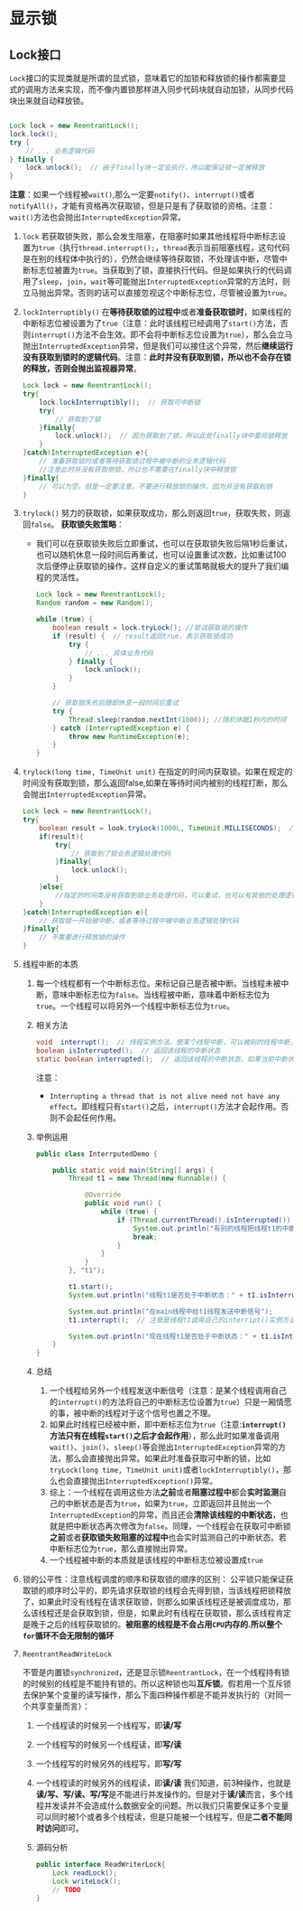 # 显示锁

## Lock接口

``Lock``接口的实现类就是所谓的显式锁，意味着它的加锁和释放锁的操作都需要显式的调用方法来实现，而不像内置锁那样进入同步代码块就自动加锁，从同步代码块出来就自动释放锁。

```java

Lock lock = new ReentrantLock();
lock.lock();
try {
    // ... 业务逻辑代码
} finally {
    lock.unlock();  // 由于finally块一定会执行，所以能保证锁一定被释放
}

```

**注意**：如果一个线程被``wait()``,那么一定要``notify()``、``interrupt()``或者``notifyAll()``，才能有资格再次获取锁，但是只是有了获取锁的资格。注意：``wait()``方法也会抛出``InterruptedException``异常。

1. ``lock``
    若获取锁失败，那么会发生阻塞，在阻塞时如果其他线程将中断标志设置为``true``（执行``thread.interrupt();``，``thread``表示当前阻塞线程，这句代码是在别的线程体中执行的），仍然会继续等待获取锁，不处理该中断，尽管中断标志位被置为``true``。当获取到了锁，直接执行代码。但是如果执行的代码调用了``sleep``，``join``，``wait``等可能抛出``InterruptedException``异常的方法时，则立马抛出异常。否则的话可以直接忽视这个中断标志位，尽管被设置为``true``。

2. ``lockInterruptibly()``
    在**等待获取锁的过程中**或者**准备获取锁时**，如果线程的中断标志位被设置为了``true``（注意：此时该线程已经调用了``start()``方法，否则``interrupt()``方法不会生效。即不会将中断标志位设置为``true``），那么会立马抛出``InterruptedException``异常，但是我们可以接住这个异常，然后**继续运行没有获取到锁时的逻辑代码**。注意：**此时并没有获取到锁，所以也不会存在锁的释放，否则会抛出监视器异常**。

    ```java
    Lock lock = new ReentrantLock();
    try{
        lock.lockInterruptibly();  // 获取可中断锁
        try{
            // 获取到了锁
        }finally{
            lock.unlock();  // 因为获取到了锁，所以此处finally块中要将锁释放
        }
    }catch(InterruptedException e){
        // 准备获取锁时或者等待获取锁过程中被中断的业务逻辑代码
        //注意此时并没有获取倒锁，所以也不需要在finally块中释放锁
    }finally{
        // 可以为空。但是一定要注意，不要进行释放锁的操作。因为并没有获取到锁
    }

    ```

3. ``trylock()``
    努力的获取锁，如果获取成功，那么则返回``true``，获取失败，则返回``false``。
    **获取锁失败策略**：
    + 我们可以在获取锁失败后立即重试，也可以在获取锁失败后隔1秒后重试，也可以随机休息一段时间后再重试，也可以设置重试次数，比如重试100次后便停止获取锁的操作，这样自定义的重试策略就极大的提升了我们编程的灵活性。

        ```java
        Lock lock = new ReentrantLock();
        Random random = new Random();

        while (true) {
            boolean result = lock.tryLock(); //尝试获取锁的操作
            if (result) {  // result返回true，表示获取锁成功
                try {
                    // ... 具体业务代码
                } finally {
                    lock.unlock();
                }
            }

            // 获取锁失败后随即休息一段时间后重试
            try {
                Thread.sleep(random.nextInt(1000)); //随机休眠1秒内的时间
            } catch (InterruptedException e) {
                throw new RuntimeException(e);
            }
        }
        ```

4. ``trylock(long time, TimeUnit unit)``
    在指定的时间内获取锁。如果在规定的时间没有获取到锁，那么返回false,如果在等待时间内被别的线程打断，那么会抛出``InterruptedException``异常。

    ```java
    Lock lock = new ReentrantLock();
    try{
        boolean result = look.tryLock(1000L, TimeUnit.MILLISECONDS);  // 设置获取锁等待时间
        if(result){
            try{
                // 获取到了锁业务逻辑处理代码
            }finally{
                lock.unlock();
            }
        }else{
            //指定的时间类没有获取到锁业务处理代码，可以重试，也可以有其他的处理逻辑
        }
    }catch(InterruptedException e){
        // 获取锁一开始被中断，或者等待过程中被中断业务逻辑处理代码
    }finally{
        // 不需要进行释放锁的操作
    }
    ```

5. 线程中断的本质
    1. 每一个线程都有一个中断标志位。来标记自己是否被中断。当线程未被中断，意味中断标志位为``false``。当线程被中断，意味着中断标志位为``true``。一个线程可以将另外一个线程中断标志位为``true``。

    2. 相关方法

        ```java
        void  interrupt();  // 线程实例方法。使某个线程中断，可以被别的线程中断，也可以自己中断自己
        boolean isInterrupted();  // 返回该线程的中断状态
        static boolean interrupted();  // 返回该线程的中断状态，如果当前中断状态为true，那么调用该方法会将该线程中断状态置为false
        ```

        注意：
        + ``Interrupting a thread that is not alive need not have any effect``。即线程只有``start()``之后，``interrupt()``方法才会起作用。否则不会起任何作用。

    3. 举例运用

        ```java
        public class InterrputedDemo {

            public static void main(String[] args) {
                Thread t1 = new Thread(new Runnable() {

                    @Override
                    public void run() {
                        while (true) {
                            if (Thread.currentThread().isInterrupted()) {
                                System.out.println("有别的线程把线程t1的中断状态变为true，退出循环");
                                break;
                            }
                        }
                    }
                }, "t1");

                t1.start();
                System.out.println("线程t1是否处于中断状态：" + t1.isInterrupted());

                System.out.println("在main线程中给t1线程发送中断信号");
                t1.interrupt();  // 注意是线程t1调用自己的interript()实例方法将自己中断。只不过这个方法的调用是发生在main线程中

                System.out.println("现在线程t1是否处于中断状态：" + t1.isInterrupted());
            }
        }
        ```

    4. 总结
        1. 一个线程给另外一个线程发送中断信号（注意：是某个线程调用自己的``interrupt()``的方法将自己的中断标志位设置为``true``）只是一厢情愿的事，被中断的线程对于这个信号也置之不理。
        2. 如果此时线程已经被中断，即中断标志位为``true``（注意:**``interrupt()``方法只有在线程``start()``之后才会起作用**），那么此时如果准备调用``wait()``、``join()``、``sleep()``等会抛出``InterruptedException``异常的方法，那么会直接抛出异常。如果此时准备获取可中断的锁，比如``tryLock(long time, TimeUnit unit)``或者``lockInterruptibly()``，那么也会直接抛出``InterruptedException()``异常。
        3. 综上：一个线程在调用这些方法**之前**或者**阻塞过程中**都会**实时监测**自己的中断状态是否为``true``，如果为``true``，立即返回并且抛出一个``InterruptedException``的异常，而且还会**清除该线程的中断状态**，也就是把中断状态再次修改为``false``。同理，一个线程会在获取可中断锁**之前**或者**获取锁失败阻塞的过程中**也会实时监测自己的中断状态。若中断标志位为``true``，那么直接抛出异常。
        4. 一个线程被中断的本质就是该线程的中断标志位被设置成``true``

6. 锁的公平性：注意线程调度的顺序和获取锁的顺序的区别：
    公平锁只能保证获取锁的顺序时公平的，即先请求获取锁的线程会先得到锁，当该线程把锁释放了，如果此时没有线程在请求获取锁，则那么如果该线程还是被调度成功，那么该线程还是会获取到锁，但是，如果此时有线程在获取锁，那么该线程肯定是晚于之后的线程获取锁的。**被阻塞的线程是不会占用``CPU``内存的.所以整个``for``循环不会无限制的循环**

7. ``ReentrantReadWriteLock``

    不管是内置锁``synchronized``，还是显示锁``ReentrantLock``，在一个线程持有锁的时候别的线程是不能持有锁的。所以这种锁也叫**互斥锁**。假若用一个互斥锁去保护某个变量的读写操作，那么下面四种操作都是不能并发执行的（对同一个共享变量而言）：

    1. 一个线程读的时候另一个线程写，即**读/写**
    2. 一个线程写的时候另一个线程读，即**写/读**
    3. 一个线程写的时候另外的线程写，即**写/写**
    4. 一个线程读的时候另外的线程读，即**读/读**
    我们知道，前3种操作，也就是**读/写、写/读、写/写**是不能进行并发操作的。但是对于**读/读**而言，多个线程并发读并不会造成什么数据安全的问题。所以我们只需要保证多个变量可以同时被1个或者多个线程读，但是只能被一个线程写，但是**二者不能同时访问**即可。
    5. 源码分析

        ```java
        public interface ReadWriterLock{
            Lock readLock();
            Lock writeLock();
            // TODO
        }
        ```
